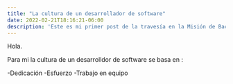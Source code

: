 ```yaml
---
title: "La cultura de un desarrollador de software"
date: 2022-02-21T18:16:21-06:00
description: 'Este es mi primer post de la travesía en la Misión de Backend con Node JS de Launch X.'
---
```


Hola.

Para mi la cultura de un desarrolldor de software se basa en :

-Dedicación
-Esfuerzo
-Trabajo en equipo
